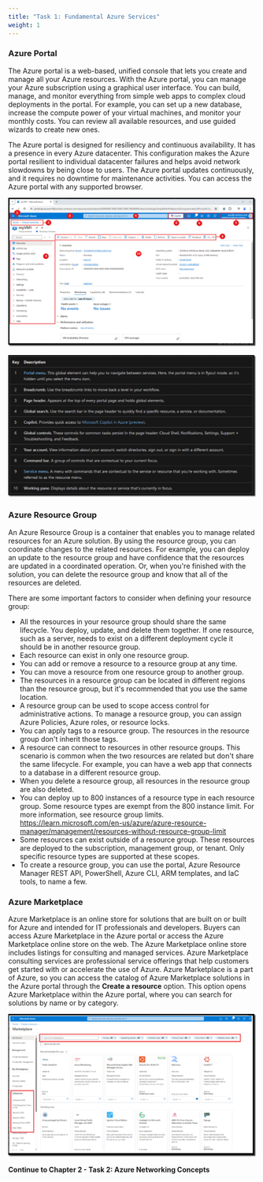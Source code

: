 ```yaml
---
title: "Task 1: Fundamental Azure Services"
weight: 1
---
```


### Azure Portal

The Azure portal is a web-based, unified console that lets you create and manage all your Azure resources. With the Azure portal, you can manage your Azure subscription using a graphical user interface. You can build, manage, and monitor everything from simple web apps to complex cloud deployments in the portal. For example, you can set up a new database, increase the compute power of your virtual machines, and monitor your monthly costs. You can review all available resources, and use guided wizards to create new ones.

The Azure portal is designed for resiliency and continuous availability. It has a presence in every Azure datacenter. This configuration makes the Azure portal resilient to individual datacenter failures and helps avoid network slowdowns by being close to users. The Azure portal updates continuously, and it requires no downtime for maintenance activities. You can access the Azure portal with any supported browser.

![Azure-Service-Portal](../Images/Azure-Service-Portal.PNG)

![Azure-Service-Portal-Table](../Images/Azure-Service-Portal-Table.PNG)

### Azure Resource Group

An Azure Resource Group is a container that enables you to manage related resources for an Azure solution. By using the resource group, you can coordinate changes to the related resources. For example, you can deploy an update to the resource group and have confidence that the resources are updated in a coordinated operation. Or, when you're finished with the solution, you can delete the resource group and know that all of the resources are deleted.

There are some important factors to consider when defining your resource group:

- All the resources in your resource group should share the same lifecycle. You deploy, update, and delete them together. If one resource, such as a server, needs to exist on a different deployment cycle it should be in another resource group.
- Each resource can exist in only one resource group.
- You can add or remove a resource to a resource group at any time.
- You can move a resource from one resource group to another group.
- The resources in a resource group can be located in different regions than the resource group, but it's recommended that you use the same location.
- A resource group can be used to scope access control for administrative actions. To manage a resource group, you can assign Azure Policies, Azure roles, or resource locks.
- You can apply tags to a resource group. The resources in the resource group don't inherit those tags.
- A resource can connect to resources in other resource groups. This scenario is common when the two resources are related but don't share the same lifecycle. For example, you can have a web app that connects to a database in a different resource group.
- When you delete a resource group, all resources in the resource group are also deleted.
- You can deploy up to 800 instances of a resource type in each resource group. Some resource types are exempt from the 800 instance limit. For more information, see resource group limits.  <https://learn.microsoft.com/en-us/azure/azure-resource-manager/management/resources-without-resource-group-limit>
- Some resources can exist outside of a resource group. These resources are deployed to the subscription, management group, or tenant. Only specific resource types are supported at these scopes.
- To create a resource group, you can use the portal, Azure Resource Manager REST API, PowerShell, Azure CLI, ARM templates, and IaC tools, to name a few.

### Azure Marketplace

Azure Marketplace is an online store for solutions that are built on or built for Azure and intended for IT professionals and developers. Buyers can access Azure Marketplace in the Azure portal or access the Azure Marketplace online store on the web. The Azure Marketplace online store includes listings for consulting and managed services. Azure Marketplace consulting services are professional service offerings that help customers get started with or accelerate the use of Azure.
Azure Marketplace is a part of Azure, so you can access the catalog of Azure Marketplace solutions in the Azure portal through the **Create a resource** option. This option opens Azure Marketplace within the Azure portal, where you can search for solutions by name or by category.

![Azure-Service-Marketplace](../Images/Azure-Service-Marketplace.PNG)

**Continue to Chapter 2 - Task 2: Azure Networking Concepts**